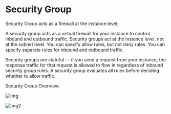 # Security Group

Security Group acts as a firewall at the instance level;

A security group acts as a virtual firewall for your instance to control inbound and outbound traffic. Security groups act at the instance level, not at the subnet level. You can specify allow rules, but not deny rules. You can specify separate rules for inbound and outbound traffic.

Security groups are stateful — if you send a request from your instance, the response traffic for that request is allowed to flow in regardless of inbound security group rules. A security group evaluates all rules before deciding whether to allow traffic.

Security Group Overview:

![img](https://assets-pt.media.datacumulus.com/aws-clf-pt/assets/pt1-q42-i1.jpg)

![img2](https://assets-pt.media.datacumulus.com/aws-clf-pt/assets/pt2-q52-i1.jpg)
